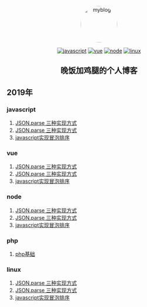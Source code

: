 <p align="center">
    <a href="#" rel="noopener noreferrer">
        <img width="100" src="http://w.wfjjt.top/image/blog/images.png" alt="myblog" style="border-radius:50%">
    </a>
</p>
<p align="center">
  <a href="#"><img src="https://img.shields.io/badge/%E5%89%8D%E7%AB%AF-javascript-%23fc00ff.svg" alt="javascript" title="javascript"></a>
  <a href="#"><img src="https://img.shields.io/badge/%E5%89%8D%E7%AB%AF-vue-%2300F260.svg" alt="vue" title="vue"></a>
  <a href="#"><img src="https://img.shields.io/badge/%E5%89%8D%E7%AB%AF-node-%230575E6.svg" alt="node" title="node"></a>
  <a href="#"><img src="https://img.shields.io/badge/%E5%88%A9%E5%99%A8-linux-%237303c0.svg" alt="linux" title="linux"></a>
</p>
<h2 align="center">晚饭加鸡腿的个人博客</h2>

<h2 align="left">2019年</h2>

### javascript
1. [JSON.parse 三种实现方式](https://github.com/youngwind/blog/issues/115)
2. [JSON.parse 三种实现方式](https://github.com/youngwind/blog/issues/115)
3. [javascript实现冒泡排序](https://github.com/SSypp/myblog/blob/master/javascript/javascript%E5%86%92%E6%B3%A1%E6%8E%92%E5%BA%8F.md)

### vue

1. [JSON.parse 三种实现方式](https://github.com/youngwind/blog/issues/115)
2. [JSON.parse 三种实现方式](https://github.com/youngwind/blog/issues/115)
3. [javascript实现冒泡排序](https://github.com/SSypp/myblog/blob/master/javascript/javascript%E5%86%92%E6%B3%A1%E6%8E%92%E5%BA%8F.md)

### node

1. [JSON.parse 三种实现方式](https://github.com/youngwind/blog/issues/115)
2. [JSON.parse 三种实现方式](https://github.com/youngwind/blog/issues/115)
3. [javascript实现冒泡排序](https://github.com/SSypp/myblog/blob/master/javascript/javascript%E5%86%92%E6%B3%A1%E6%8E%92%E5%BA%8F.md)  

### php

1. [php基础](https://github.com/SSypp/myblog/blob/master/)

### linux

1. [JSON.parse 三种实现方式](https://github.com/youngwind/blog/issues/115)
2. [JSON.parse 三种实现方式](https://github.com/youngwind/blog/issues/115)
3. [javascript实现冒泡排序](https://github.com/SSypp/myblog/blob/master/javascript/javascript%E5%86%92%E6%B3%A1%E6%8E%92%E5%BA%8F.md)

### 


